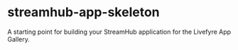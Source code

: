 streamhub-app-skeleton
======================

A starting point for building your StreamHub application for the Livefyre App Gallery.
